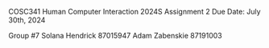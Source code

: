 COSC341 Human Computer Interaction
2024S
Assignment 2
Due Date: July 30th, 2024

Group #7
Solana Hendrick 87015947
Adam Zabenskie 87191003

